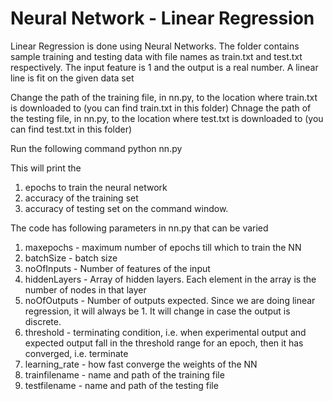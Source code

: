# Neural Network - Linear Regression

Linear Regression is done using Neural Networks. The folder contains sample training and testing data with file names as train.txt and test.txt respectively. The input feature is 1 and the output is a real number. A linear line is fit on the given data set

Change the path of the training file, in nn.py, to the location where train.txt is downloaded to (you can find train.txt in this folder)
Chnage the path of the testing file, in nn.py, to the location where test.txt is downloaded to (you can find test.txt in this folder)

Run the following command
  python nn.py
  
This will print the 
1) epochs to train the neural network
2) accuracy of the training set
3) accuracy of testing set
on the command window.

The code has following parameters in nn.py that can be varied 
1) maxepochs - maximum number of epochs till which to train the NN
2) batchSize - batch size
3) noOfInputs - Number of features of the input
4) hiddenLayers - Array of hidden layers. Each element in the array is the number of nodes in that layer
5) noOfOutputs - Number of outputs expected. Since we are doing linear regression, it will always be 1. It will change in case the output is discrete.
6) threshold - terminating condition, i.e. when experimental output and expected output fall in the threshold range for an epoch, then it has converged, i.e. terminate
7) learning_rate - how fast converge the weights of the NN
8) trainfilename - name and path of the training file
9) testfilename - name and path of the testing file
